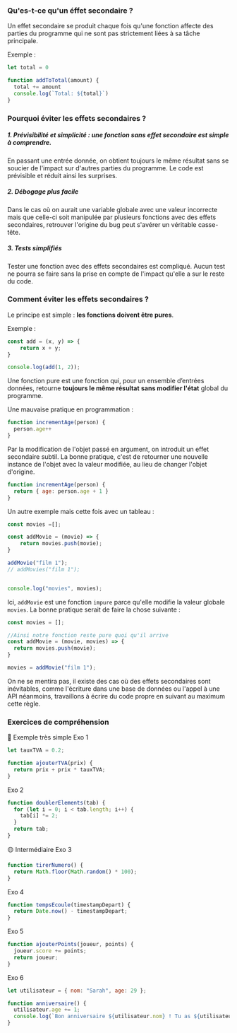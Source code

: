 ### Qu'es-t-ce qu'un éffet secondaire ?

Un effet secondaire se produit chaque fois qu'une fonction affecte des parties du programme qui ne sont pas strictement liées à sa tâche principale. 

Exemple : 
```js
let total = 0

function addToTotal(amount) {
  total += amount
  console.log(`Total: ${total}`)
}

```

### Pourquoi éviter les effets secondaires ?

##### 1. Prévisibilité et simplicité : une fonction sans effet secondaire est simple à comprendre.
En passant une entrée donnée, on obtient toujours le même résultat sans se soucier de l'impact sur d'autres parties du programme. Le code est prévisible et réduit ainsi les surprises.

##### 2. Débogage plus facile
Dans le cas où on aurait une variable globale avec une valeur incorrecte mais que celle-ci soit manipulée par plusieurs fonctions avec des effets secondaires, retrouver l'origine du bug peut s'avérer un véritable casse-tête.

##### 3. Tests simplifiés 
Tester une fonction avec des effets secondaires est compliqué. Aucun test ne pourra se faire sans la prise en compte de l'impact qu'elle a sur le reste du code.

### Comment éviter les effets secondaires ?
Le principe est simple : **les fonctions doivent être pures**.

Exemple : 
```js
const add = (x, y) => {
    return x + y;
}

console.log(add(1, 2));
```
Une fonction pure est une fonction qui, pour un ensemble d’entrées données, retourne **toujours le même résultat** **sans modifier l'état** global du programme.

Une mauvaise pratique en programmation : 

```js
function incrementAge(person) {
  person.age++
}

```
Par la modification de l'objet passé en argument, on introduit un effet secondaire subtil. La bonne pratique, c'est de retourner une nouvelle instance de l'objet avec la valeur modifiée, au lieu de changer l'objet d'origine.

```js
function incrementAge(person) {
  return { age: person.age + 1 }
}

```

Un autre exemple mais cette fois avec un tableau : 

```js
const movies =[];

const addMovie = (movie) => {
    return movies.push(movie);
}

addMovie("film 1");
// addMovies("film 1");


console.log("movies", movies);
```

Ici, `addMovie` est une fonction `impure` parce qu'elle modifie la valeur globale `movies`.  La bonne pratique serait de faire la chose suivante : 

```js
const movies = [];

//Ainsi notre fonction reste pure quoi qu'il arrive
const addMovie = (movie, movies) => {
  return movies.push(movie);
}

movies = addMovie("film 1");
```

On ne se mentira pas, il existe des cas où des effets secondaires sont inévitables, comme l'écriture dans une base de données ou l'appel à une API néanmoins, travaillons à écrire du code propre en suivant au maximum cette règle.

### Exercices de compréhension

📌 Exemple très simple
Exo 1
```js
let tauxTVA = 0.2;

function ajouterTVA(prix) {
  return prix + prix * tauxTVA;
}

```
Exo 2
```js
function doublerElements(tab) {
  for (let i = 0; i < tab.length; i++) {
    tab[i] *= 2;
  }
  return tab;
}

```

🟡 Intermédiaire
Exo 3 
```js
function tirerNumero() {
  return Math.floor(Math.random() * 100);
}
```


Exo 4 
```js
function tempsEcoule(timestampDepart) {
  return Date.now() - timestampDepart;
}
```


Exo 5 
```js
function ajouterPoints(joueur, points) {
  joueur.score += points;
  return joueur;
}
```


Exo 6 
```js
let utilisateur = { nom: "Sarah", age: 29 };

function anniversaire() {
  utilisateur.age += 1;
  console.log(`Bon anniversaire ${utilisateur.nom} ! Tu as ${utilisateur.age} ans.`);
}

```
